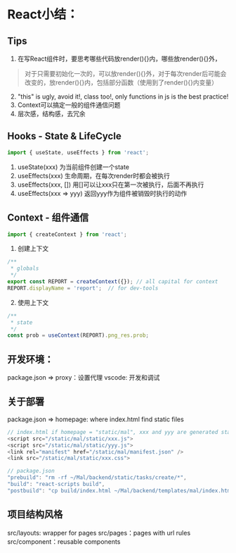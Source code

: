 # React小结：

## Tips
1. 在写React组件时，要思考哪些代码放render(){}内，哪些放render(){}外，
> 对于只需要初始化一次的，可以放render(){}外，对于每次render后可能会改变的，放render(){}内，包括部分函数（使用到了render(){}内变量）
2. "this" is ugly, avoid it!, class too!, only functions in js is the best practice!
3. Context可以搞定一般的组件通信问题
4. 层次感，结构感，去冗余

## Hooks - State & LifeCycle
```javascript
import { useState, useEffects } from 'react';
```
1. useState(xxx) 为当前组件创建一个state
2. useEffects(xxx) 生命周期，在每次render时都会被执行
3. useEffects(xxx, []) 用[]可以让xxx只在第一次被执行，后面不再执行
4. useEffects(xxx => yyy) 返回yyy作为组件被销毁时执行的动作

## Context - 组件通信
```javascript
import { createContext } from 'react';
```
1. 创建上下文
```javascript
/**
 * globals 
 */
export const REPORT = createContext({}); // all capital for context
REPORT.displayName = 'report';  // for dev-tools 
```

2. 使用上下文
```javascript
/**
 * state
 */
const prob = useContext(REPORT).png_res.prob;
```

## 开发环境：
package.json => proxy：设置代理
vscode: 开发和调试

## 关于部署
package.json => homepage: where index.html find static files
```javascript
// index.html if homepage = "static/mal", xxx and yyy are generated static files 
<script src="/static/mal/static/xxx.js">
<script src="/static/mal/static/yyy.js">
<link rel="manifest" href="/static/mal/manifest.json" />
<link src="/static/mal/static/xxx.css">
```
```javascript
// package.json
"prebuild": "rm -rf ~/Mal/backend/static/tasks/create/*",
"build": "react-scripts build",
"postbuild": "cp build/index.html ~/Mal/backend/templates/mal/index.html && cp -r build/* ~/Mal/backend/static/mal",
```

## 项目结构风格
src/layouts: wrapper for pages
src/pages：pages with url rules
src/component：reusable components
